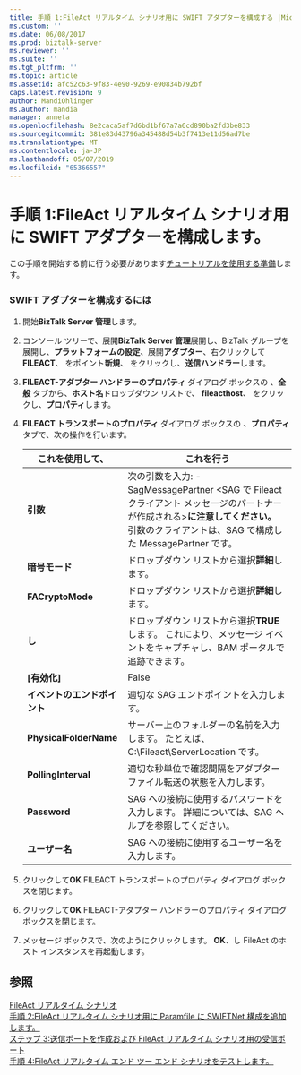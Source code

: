 ```yaml
---
title: 手順 1:FileAct リアルタイム シナリオ用に SWIFT アダプターを構成する |Microsoft Docs
ms.custom: ''
ms.date: 06/08/2017
ms.prod: biztalk-server
ms.reviewer: ''
ms.suite: ''
ms.tgt_pltfrm: ''
ms.topic: article
ms.assetid: afc52c63-9f83-4e90-9269-e90834b792bf
caps.latest.revision: 9
author: MandiOhlinger
ms.author: mandia
manager: anneta
ms.openlocfilehash: 8e2caca5af7d6bd1bf67a7a6cd890ba2fd3be833
ms.sourcegitcommit: 381e83d43796a345488d54b3f7413e11d56ad7be
ms.translationtype: MT
ms.contentlocale: ja-JP
ms.lasthandoff: 05/07/2019
ms.locfileid: "65366557"
---
```

# <a name="step-1-configure-the-swift-adapter-for-the-fileact-real-time-scenario"></a>手順 1:FileAct リアルタイム シナリオ用に SWIFT アダプターを構成します。
この手順を開始する前に行う必要があります[チュートリアルを使用する準備](../../adapters-and-accelerators/fileact-interact/preparing-to-use-the-tutorial1.md)します。  
  
### <a name="to-configure-the-swift-adapter"></a>SWIFT アダプターを構成するには  
  
1.  開始**BizTalk Server 管理**します。  
  
2.  コンソール ツリーで、展開**BizTalk Server 管理**展開し、BizTalk グループを展開し、**プラットフォームの設定**、展開**アダプター**、右クリックして**FILEACT**、 をポイント**新規**、 をクリックし、**送信ハンドラー**します。  
  
3.  **FILEACT-アダプター ハンドラーのプロパティ** ダイアログ ボックスの 、**全般** タブから、**ホスト名**ドロップダウン リストで、 **fileacthost**、 をクリックし、**プロパティ**します。  
  
4.  **FILEACT トランスポートのプロパティ** ダイアログ ボックスの 、**プロパティ** タブで、次の操作を行います。  
  
    |**これを使用して、**|**これを行う**|  
    |------------------|--------------------|  
    |**引数**|次の引数を入力: - SagMessagePartner \<SAG で Fileact クライアント メッセージのパートナーが作成される\>**に注意してください。** 引数のクライアントは、SAG で構成した MessagePartner です。|  
    |**暗号モード**|ドロップダウン リストから選択**詳細**します。|  
    |**FACryptoMode**|ドロップダウン リストから選択**詳細**します。|  
    |**し**|ドロップダウン リストから選択**TRUE**します。 これにより、メッセージ イベントをキャプチャし、BAM ポータルで追跡できます。|  
    |**[有効化]**|False|  
    |**イベントのエンドポイント**|適切な SAG エンドポイントを入力します。|  
    |**PhysicalFolderName**|サーバー上のフォルダーの名前を入力します。 たとえば、C:\Fileact\ServerLocation です。|  
    |**PollingInterval**|適切な秒単位で確認間隔をアダプター ファイル転送の状態を入力します。|  
    |**Password**|SAG への接続に使用するパスワードを入力します。 詳細については、SAG ヘルプを参照してください。|  
    |**ユーザー名**|SAG への接続に使用するユーザー名を入力します。|  
  
5.  クリックして**OK** FILEACT トランスポートのプロパティ ダイアログ ボックスを閉じます。  
  
6.  クリックして**OK** FILEACT-アダプター ハンドラーのプロパティ ダイアログ ボックスを閉じます。  
  
7.  メッセージ ボックスで、次のようにクリックします。 **OK**、し FileAct のホスト インスタンスを再起動します。  
  
## <a name="see-also"></a>参照  
 [FileAct リアルタイム シナリオ](../../adapters-and-accelerators/fileact-interact/fileact-real-time-scenario.md)   
 [手順 2:FileAct リアルタイム シナリオ用に Paramfile に SWIFTNet 構成を追加します。](../../adapters-and-accelerators/fileact-interact/step-2-add-swiftnet-configuration-to-paramfile-for-fileact-real-time-scenario.md)   
 [ステップ 3:送信ポートを作成および FileAct リアルタイム シナリオ用の受信ポート](../../adapters-and-accelerators/fileact-interact/step-3-create-the-send-ports-and-receive-ports-for-fileact-real-time-scenario.md)   
 [手順 4:FileAct リアルタイム エンド ツー エンド シナリオをテストします。](../../adapters-and-accelerators/fileact-interact/step-4-test-fileact-real-time-end-to-end-scenario.md)